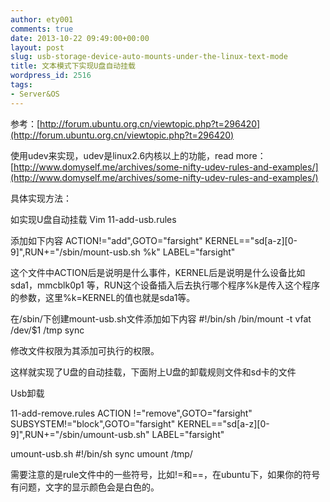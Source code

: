 ```yaml
---
author: ety001
comments: true
date: 2013-10-22 09:49:00+00:00
layout: post
slug: usb-storage-device-auto-mounts-under-the-linux-text-mode
title: 文本模式下实现U盘自动挂载
wordpress_id: 2516
tags:
- Server&OS
---
```


参考：[http://forum.ubuntu.org.cn/viewtopic.php?t=296420](http://forum.ubuntu.org.cn/viewtopic.php?t=296420)

使用udev来实现，udev是linux2.6内核以上的功能，read more：[http://www.domyself.me/archives/some-nifty-udev-rules-and-examples/](http://www.domyself.me/archives/some-nifty-udev-rules-and-examples/)

具体实现方法：

如实现U盘自动挂载
Vim 11-add-usb.rules

添加如下内容
ACTION!="add",GOTO="farsight"
KERNEL=="sd[a-z][0-9]",RUN+="/sbin/mount-usb.sh %k"
LABEL="farsight"

这个文件中ACTION后是说明是什么事件，KERNEL后是说明是什么设备比如sda1，mmcblk0p1 等，RUN这个设备插入后去执行哪个程序%k是传入这个程序的参数，这里%k=KERNEL的值也就是sda1等。

在/sbin/下创建mount-usb.sh文件添加如下内容
#!/bin/sh
/bin/mount -t vfat /dev/$1 /tmp
sync

修改文件权限为其添加可执行的权限。

这样就实现了U盘的自动挂载，下面附上U盘的卸载规则文件和sd卡的文件

Usb卸载

11-add-remove.rules
ACTION !="remove",GOTO="farsight"
SUBSYSTEM!="block",GOTO="farsight"
KERNEL=="sd[a-z][0-9]",RUN+="/sbin/umount-usb.sh"
LABEL="farsight"

umount-usb.sh
#!/bin/sh
sync
umount /tmp/



需要注意的是rule文件中的一些符号，比如!=和==，在ubuntu下，如果你的符号有问题，文字的显示颜色会是白色的。

